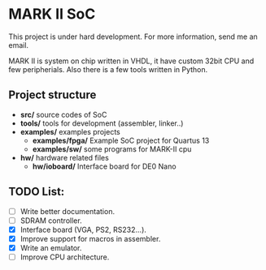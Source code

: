 MARK II SoC
====================

This project is under hard development. For more information, send me an email.

MARK II is system on chip written in VHDL, it have custom 32bit CPU and few peripherials.
Also there is a few tools written in Python.


Project structure
--------------------

 * **src/** source codes of SoC
 * **tools/** tools for development (assembler, linker..)
 * **examples/** examples projects
    * **examples/fpga/** Example SoC project for Quartus 13
    * **examples/sw/** some programs for MARK-II cpu
 * **hw/** hardware related files
    * **hw/ioboard/** Interface board for DE0 Nano


TODO List:
--------------------
- [ ] Write better documentation.
- [ ] SDRAM controller.
- [X] Interface board (VGA, PS2, RS232...).
- [X] Improve support for macros in assembler.
- [x] Write an emulator.
- [ ] Improve CPU architecture.
